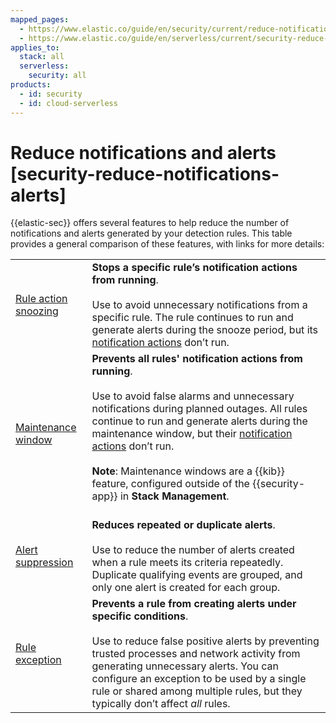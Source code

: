 ```yaml
---
mapped_pages:
  - https://www.elastic.co/guide/en/security/current/reduce-notifications-alerts.html
  - https://www.elastic.co/guide/en/serverless/current/security-reduce-notifications-alerts.html
applies_to:
  stack: all
  serverless:
    security: all
products:
  - id: security
  - id: cloud-serverless
---
```


# Reduce notifications and alerts [security-reduce-notifications-alerts]

{{elastic-sec}} offers several features to help reduce the number of notifications and alerts generated by your detection rules. This table provides a general comparison of these features, with links for more details:

|     |     |
| --- | --- |
| [Rule action snoozing](/solutions/security/detect-and-alert/manage-detection-rules.md#snooze-rule-actions) | **Stops a specific rule’s notification actions from running**.<br><br>Use to avoid unnecessary notifications from a specific rule. The rule continues to run and generate alerts during the snooze period, but its [notification actions](/solutions/security/detect-and-alert/create-detection-rule.md#rule-response-action) don’t run.<br> |
| [Maintenance window](/explore-analyze/alerts-cases/alerts/maintenance-windows.md) | **Prevents all rules' notification actions from running**.<br><br>Use to avoid false alarms and unnecessary notifications during planned outages. All rules continue to run and generate alerts during the maintenance window, but their [notification actions](/solutions/security/detect-and-alert/create-detection-rule.md#rule-notifications) don’t run.<br><br> **Note**: Maintenance windows are a {{kib}} feature, configured outside of the {{security-app}} in **Stack Management**.<br><br> |
| [Alert suppression](/solutions/security/detect-and-alert/suppress-detection-alerts.md) | **Reduces repeated or duplicate alerts**.<br><br>Use to reduce the number of alerts created when a rule meets its criteria repeatedly. Duplicate qualifying events are grouped, and only one alert is created for each group.<br> |
| [Rule exception](/solutions/security/detect-and-alert/rule-exceptions.md) | **Prevents a rule from creating alerts under specific conditions**.<br><br>Use to reduce false positive alerts by preventing trusted processes and network activity from generating unnecessary alerts. You can configure an exception to be used by a single rule or shared among multiple rules, but they typically don’t affect *all* rules.<br> |
